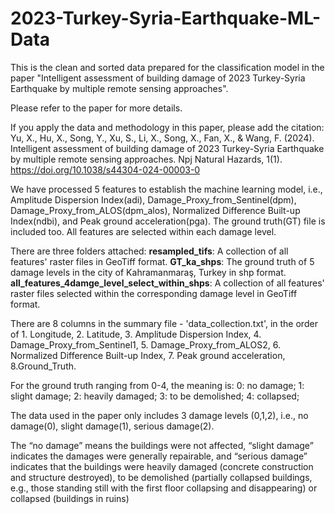 # 2023-Turkey-Syria-Earthquake-ML-Data
This is the clean and sorted data prepared for the classification model in the paper "Intelligent assessment of building damage of 2023 Turkey-Syria Earthquake by multiple remote sensing approaches".

Please refer to the paper for more details.

If you apply the data and methodology in this paper, please add the citation: 
Yu, X., Hu, X., Song, Y., Xu, S., Li, X., Song, X., Fan, X., & Wang, F. (2024). Intelligent assessment of building damage of 2023 Turkey-Syria Earthquake by multiple remote sensing approaches. Npj Natural Hazards, 1(1). https://doi.org/10.1038/s44304-024-00003-0


We have processed 5 features to establish the machine learning model, i.e., Amplitude Dispersion Index(adi), Damage_Proxy_from_Sentinel(dpm), Damage_Proxy_from_ALOS(dpm_alos),  Normalized Difference Built-up Index(ndbi), and Peak ground acceleration(pga). The ground truth(GT) file is included too. All features are selected within each damage level. 

There are three folders attached:
**resampled_tifs**: A collection of all features' raster files in GeoTiff format.
**GT_ka_shps**: The ground truth of 5 damage levels in the city of Kahramanmaraş, Turkey in shp format.
**all_features_4damge_level_select_within_shps**: A collection of all features' raster files selected within the corresponding damage level in GeoTiff format.


There are 8 columns in the summary file - 'data_collection.txt', in the order of 1. Longitude, 2. Latitude, 3. Amplitude Dispersion Index, 4. Damage_Proxy_from_Sentinel1, 5. Damage_Proxy_from_ALOS2, 6. Normalized Difference Built-up Index, 7. Peak ground acceleration, 8.Ground_Truth.

For the ground truth ranging from 0-4, the meaning is:
0:  no damage;
1: slight damage;
2: heavily damaged;
3: to be demolished;
4: collapsed;

The data used in the paper only includes 3 damage levels (0,1,2), i.e., no damage(0), slight damage(1), serious damage(2).

The “no damage” means the buildings were not affected, “slight damage” indicates the damages were generally repairable, and “serious damage” indicates that the buildings were heavily damaged (concrete construction and structure destroyed), to be demolished (partially collapsed buildings, e.g., those standing still with the first floor collapsing and disappearing) or collapsed (buildings in ruins)
